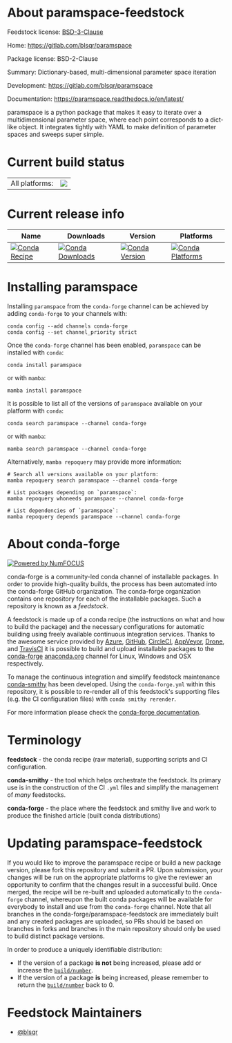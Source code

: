 About paramspace-feedstock
==========================

Feedstock license: [BSD-3-Clause](https://github.com/conda-forge/paramspace-feedstock/blob/main/LICENSE.txt)

Home: https://gitlab.com/blsqr/paramspace

Package license: BSD-2-Clause

Summary: Dictionary-based, multi-dimensional parameter space iteration

Development: https://gitlab.com/blsqr/paramspace

Documentation: https://paramspace.readthedocs.io/en/latest/

paramspace is a python package that makes it easy to iterate over a
multidimensional parameter space, where each point corresponds to a
dict-like object. It integrates tightly with YAML to make definition of
parameter spaces and sweeps super simple.


Current build status
====================


<table><tr><td>All platforms:</td>
    <td>
      <a href="https://dev.azure.com/conda-forge/feedstock-builds/_build/latest?definitionId=10205&branchName=main">
        <img src="https://dev.azure.com/conda-forge/feedstock-builds/_apis/build/status/paramspace-feedstock?branchName=main">
      </a>
    </td>
  </tr>
</table>

Current release info
====================

| Name | Downloads | Version | Platforms |
| --- | --- | --- | --- |
| [![Conda Recipe](https://img.shields.io/badge/recipe-paramspace-green.svg)](https://anaconda.org/conda-forge/paramspace) | [![Conda Downloads](https://img.shields.io/conda/dn/conda-forge/paramspace.svg)](https://anaconda.org/conda-forge/paramspace) | [![Conda Version](https://img.shields.io/conda/vn/conda-forge/paramspace.svg)](https://anaconda.org/conda-forge/paramspace) | [![Conda Platforms](https://img.shields.io/conda/pn/conda-forge/paramspace.svg)](https://anaconda.org/conda-forge/paramspace) |

Installing paramspace
=====================

Installing `paramspace` from the `conda-forge` channel can be achieved by adding `conda-forge` to your channels with:

```
conda config --add channels conda-forge
conda config --set channel_priority strict
```

Once the `conda-forge` channel has been enabled, `paramspace` can be installed with `conda`:

```
conda install paramspace
```

or with `mamba`:

```
mamba install paramspace
```

It is possible to list all of the versions of `paramspace` available on your platform with `conda`:

```
conda search paramspace --channel conda-forge
```

or with `mamba`:

```
mamba search paramspace --channel conda-forge
```

Alternatively, `mamba repoquery` may provide more information:

```
# Search all versions available on your platform:
mamba repoquery search paramspace --channel conda-forge

# List packages depending on `paramspace`:
mamba repoquery whoneeds paramspace --channel conda-forge

# List dependencies of `paramspace`:
mamba repoquery depends paramspace --channel conda-forge
```


About conda-forge
=================

[![Powered by
NumFOCUS](https://img.shields.io/badge/powered%20by-NumFOCUS-orange.svg?style=flat&colorA=E1523D&colorB=007D8A)](https://numfocus.org)

conda-forge is a community-led conda channel of installable packages.
In order to provide high-quality builds, the process has been automated into the
conda-forge GitHub organization. The conda-forge organization contains one repository
for each of the installable packages. Such a repository is known as a *feedstock*.

A feedstock is made up of a conda recipe (the instructions on what and how to build
the package) and the necessary configurations for automatic building using freely
available continuous integration services. Thanks to the awesome service provided by
[Azure](https://azure.microsoft.com/en-us/services/devops/), [GitHub](https://github.com/),
[CircleCI](https://circleci.com/), [AppVeyor](https://www.appveyor.com/),
[Drone](https://cloud.drone.io/welcome), and [TravisCI](https://travis-ci.com/)
it is possible to build and upload installable packages to the
[conda-forge](https://anaconda.org/conda-forge) [anaconda.org](https://anaconda.org/)
channel for Linux, Windows and OSX respectively.

To manage the continuous integration and simplify feedstock maintenance
[conda-smithy](https://github.com/conda-forge/conda-smithy) has been developed.
Using the ``conda-forge.yml`` within this repository, it is possible to re-render all of
this feedstock's supporting files (e.g. the CI configuration files) with ``conda smithy rerender``.

For more information please check the [conda-forge documentation](https://conda-forge.org/docs/).

Terminology
===========

**feedstock** - the conda recipe (raw material), supporting scripts and CI configuration.

**conda-smithy** - the tool which helps orchestrate the feedstock.
                   Its primary use is in the construction of the CI ``.yml`` files
                   and simplify the management of *many* feedstocks.

**conda-forge** - the place where the feedstock and smithy live and work to
                  produce the finished article (built conda distributions)


Updating paramspace-feedstock
=============================

If you would like to improve the paramspace recipe or build a new
package version, please fork this repository and submit a PR. Upon submission,
your changes will be run on the appropriate platforms to give the reviewer an
opportunity to confirm that the changes result in a successful build. Once
merged, the recipe will be re-built and uploaded automatically to the
`conda-forge` channel, whereupon the built conda packages will be available for
everybody to install and use from the `conda-forge` channel.
Note that all branches in the conda-forge/paramspace-feedstock are
immediately built and any created packages are uploaded, so PRs should be based
on branches in forks and branches in the main repository should only be used to
build distinct package versions.

In order to produce a uniquely identifiable distribution:
 * If the version of a package **is not** being increased, please add or increase
   the [``build/number``](https://docs.conda.io/projects/conda-build/en/latest/resources/define-metadata.html#build-number-and-string).
 * If the version of a package **is** being increased, please remember to return
   the [``build/number``](https://docs.conda.io/projects/conda-build/en/latest/resources/define-metadata.html#build-number-and-string)
   back to 0.

Feedstock Maintainers
=====================

* [@blsqr](https://github.com/blsqr/)

